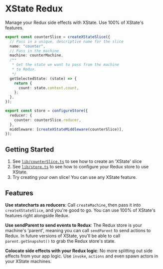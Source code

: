 # XState Redux

Manage your Redux side effects with XState. Use 100% of XState's features.

```ts
export const counterSlice = createXStateSlice({
  // Pass in a unique, descriptive name for the slice
  name: "counter",
  // Pass in the machine
  machine: counterMachine,
  /**
   * Get the state we want to pass from the machine
   * to Redux.
   */
  getSelectedState: (state) => {
    return {
      count: state.context.count,
    };
  },
});

export const store = configureStore({
  reducer: {
    counter: counterSlice.reducer,
  },
  middleware: [createXStateMiddleware(counterSlice)],
});
```

## Getting Started

1. See [`lib/counterSlice.ts`](./lib/counterSlice.ts) to see how to create an 'XState' slice
2. See [`lib/store.ts`](./lib/store.ts) to see how to configure your Redux store to use XState.
3. Try creating your own slice! You can use any XState feature.

## Features

**Use statecharts as reducers**: Call `createMachine`, then pass it into `createXStateSlice`, and you're good to go. You can use 100% of XState's features right alongside Redux.

**Use sendParent to send events to Redux**: The Redux store is your machine's 'parent', meaning you can call `sendParent` to send actions to Redux. In future versions of XState, you'll be able to call `parent.getSnapshot()` to grab the Redux store's state.

**Colocate side effects with your Redux logic**: No more splitting out side effects from your app logic. Use `invoke`, `actions` and even spawn actors in your XState machines.
